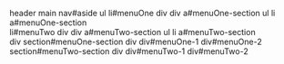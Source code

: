 header
main
    nav#aside
        ul
            li#menuOne
                div
                    div
                        a#menuOne-section
                ul
                    li
                        a#menuOne-section  
            li#menuTwo
                div
                    div
                        a#menuTwo-section
                ul
                    li
                        a#menuTwo-section      
    div
        section#menuOne-section
            div
                div#menuOne-1
                div#menuOne-2
        section#menuTwo-section
            div
                div#menuTwo-1
                div#menuTwo-2